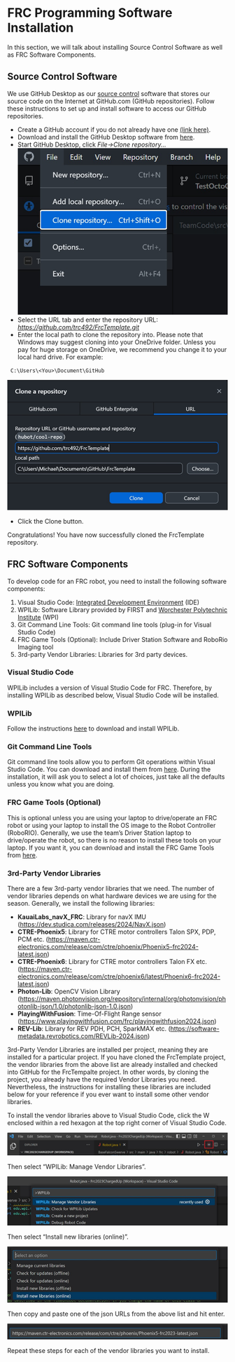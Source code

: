 # FRC Programming Software Installation
In this section, we will talk about installing Source Control Software as well as FRC Software Components.

## Source Control Software
We use GitHub Desktop as our [source control](https://en.wikipedia.org/wiki/Source_Code_Control_System) software that stores our source code on the Internet at GitHub.com (GitHub repositories). Follow these instructions to set up and install software to access our GitHub repositories.
* Create a GitHub account if you do not already have one [(link here)](https://GitHub.com).
* Download and install the GitHub Desktop software from [here](https://desktop.github.com).
* Start GitHub Desktop, click *File->Clone repository...*
 ![image name](/images/GitHubDesktopFileClone.jpg)
* Select the URL tab and enter the repository URL: *https://github.com/trc492/FrcTemplate.git*
* Enter the local path to clone the repository into. Please note that Windows may suggest cloning into your OneDrive folder. Unless you pay for huge storage on OneDrive, we recommend you change it to your local hard drive. For example:
```
 C:\Users\<You>\Document\GitHub
```
 ![image name](/images/GitHubDesktopCloneRepoFrc.jpg)
* Click the Clone button.

Congratulations! You have now successfully cloned the FrcTemplate repository.

## FRC Software Components
To develop code for an FRC robot, you need to install the following software components:
1. Visual Studio Code: [Integrated Development Environment](https://en.wikipedia.org/wiki/Integrated_development_environment) (IDE)
2. WPILib: Software Library provided by FIRST and [Worchester Polytechnic Institute](https://www.wpi.edu/) (WPI)
3. Git Command Line Tools: Git command line tools (plug-in for Visual Studio Code)
4. FRC Game Tools (Optional): Include Driver Station Software and RoboRio Imaging tool
5. 3rd-party Vendor Libraries: Libraries for 3rd party devices.

### Visual Studio Code
WPILib includes a version of Visual Studio Code for FRC. Therefore, by installing WPILib as described below, Visual Studio Code will be installed.

### WPILib
Follow the instructions [here](https://docs.wpilib.org/en/stable/docs/zero-to-robot/step-2/wpilib-setup.html) to download and install WPILib.

### Git Command Line Tools
Git command line tools allow you to perform Git operations within Visual Studio Code. You can download and install them from [here](https://git-scm.com/downloads). During the installation, it will ask you to select a lot of choices, just take all the defaults unless you know what you are doing.

### FRC Game Tools (Optional)
This is optional unless you are using your laptop to drive/operate an FRC robot or using your laptop to install the OS image to the Robot Controller (RoboRIO). Generally, we use the team’s Driver Station laptop to drive/operate the robot, so there is no reason to install these tools on your laptop. If you want it, you can download and install the FRC Game Tools from [here](https://www.ni.com/en-us/support/downloads/drivers/download.frc-game-tools.html#479842).

### 3rd-Party Vendor Libraries
There are a few 3rd-party vendor libraries that we need. The number of vendor libraries depends on what hardware devices we are using for the season. Generally, we install the following libraries:
* **KauaiLabs_navX_FRC**: Library for navX IMU (https://dev.studica.com/releases/2024/NavX.json)
* **CTRE-Phoenix5**: Library for CTRE motor controllers Talon SPX, PDP, PCM etc. (https://maven.ctr-electronics.com/release/com/ctre/phoenix/Phoenix5-frc2024-latest.json)
* **CTRE-Phoenix6**: Library for CTRE motor controllers Talon FX etc. (https://maven.ctr-electronics.com/release/com/ctre/phoenix6/latest/Phoenix6-frc2024-latest.json)
* **Photon-Lib**: OpenCV Vision Library (https://maven.photonvision.org/repository/internal/org/photonvision/photonlib-json/1.0/photonlib-json-1.0.json)
* **PlayingWithFusion**: Time-Of-Flight Range sensor (https://www.playingwithfusion.com/frc/playingwithfusion2024.json)
* **REV-Lib**: Library for REV PDH, PCH, SparkMAX etc. (https://software-metadata.revrobotics.com/REVLib-2024.json)

3rd-Party Vendor Libraries are installed per project, meaning they are installed for a particular project. If you have cloned the FrcTemplate project, the vendor libraries from the above list are already installed and checked into GitHub for the FrcTempalte project. In other words, by cloning the project, you already have the required Vendor Libraries you need. Nevertheless, the instructions for installing these libraries are included below for your reference if you ever want to install some other vendor libraries.

To install the vendor libraries above to Visual Studio Code, click the W enclosed within a red hexagon at the top right corner of Visual Studio Code.

 ![image name](/images/VSCWPITools.jpg)
 
Then select “WPILib: Manage Vendor Libraries”.

 ![image name](/images/VSCManageVendorLib.jpg)
 
Then select “Install new libraries (online)”.

 ![image name](/images/VSCInstallVendorLib.jpg)
 
Then copy and paste one of the json URLs from the above list and hit enter.

 ![image name](/images/VSCVendorLibURL.jpg)

Repeat these steps for each of the vendor libraries you want to install.
